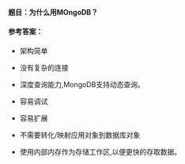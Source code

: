 #### **题目**：为什么用MOngoDB？

#### **参考答案**：

* 架构简单

* 没有复杂的连接

*  深度查询能力,MongoDB支持动态查询。

* 容易调试

* 容易扩展

* 不需要转化/映射应用对象到数据库对象

* 使用内部内存作为存储工作区,以便更快的存取数据。
